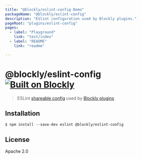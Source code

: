 ```yaml
---
title: "@blockly/eslint-config Demo"
packageName: "@blockly/eslint-config"
description: "ESlint configuration used by Blockly plugins."
pageRoot: "plugins/eslint-config"
pages:
  - label: "Playground"
    link: "test/index"
  - label: "README"
    link: "readme"

---
```

# @blockly/eslint-config [![Built on Blockly](https://tinyurl.com/built-on-blockly)](https://github.com/google/blockly)

> ESLint [shareable config](http://eslint.org/docs/developer-guide/shareable-configs.html) used by [Blockly plugins](https://github.com/google/blockly-samples/tree/master/plugins)


## Installation

```
$ npm install --save-dev eslint @blockly/eslint-config
```

## License

Apache 2.0
